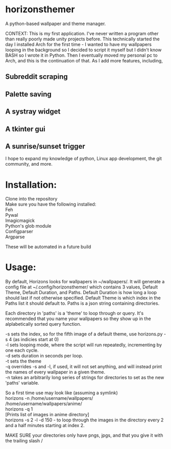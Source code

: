 # horizonsthemer
A python-based wallpaper and theme manager.

CONTEXT:
This is my first application. I've never written a program other than really poorly made unity projects before. This technically started the day I installed Arch for the first time - I wanted to have my wallpapers looping in the background so I decided to script it myself but I didn't know BASH so I wrote it in Python. Then I eventually moved my personal pc to Arch, and this is the continuation of that. As I add more features, including,
## Subreddit scraping
## Palette saving
## A systray widget
## A tkinter gui
## A sunrise/sunset trigger
I hope to expand my knowledge of python, Linux app development, the git community, and more.

# Installation:  
Clone into the repository  
Make sure you have the following installed:  
Feh   
Pywal  
Imagicmagick  
Python's glob module   
Configparser  
Argparse  

These will be automated in a future build  

# Usage:  
By default, Horizons looks for wallpapers in ~/wallpapers/. It will generate a config file at ~/.config/horizonsthemer/ which contains 3 values, Default Theme, Default Duration, and Paths. Default Duration is how long a loop should last if not otherwise specified. Default Theme is which index in the Paths list it should default to. Paths is a json string containing directories.  

Each directory in 'paths' is a 'theme' to loop through or query. It's recommended that you name your wallpapers so they show up in the alplabetically sorted query function.  

-s sets the index, so for the fifth image of a default theme, use horizons.py -s 4 (as indicies start at 0)  
-l sets looping mode, where the script will run repeatedly, incrementing by one each cycle.   
-d sets duration in seconds per loop.   
-t sets the theme  
-q overrides -s and -l, if used, it will not set anything, and will instead print the names of every wallpaper in a given theme.  
-n takes an arbitrarily long series of strings for directories to set as the new 'paths' variable.  

So a first time use may look like (assuming a symlink)  
horizons -n /home/username/wallpapers/ /home/username/wallpapers/anime/   
horizons -q 1  
[Prints list of images in anime directory]  
horizons -s 2 -l -d 150   -   to loop through the images in the directory every 2 and a half minutes starting at index 2.  

MAKE SURE your directories only have pngs, jpgs, and that you give it with the trailing slash /
